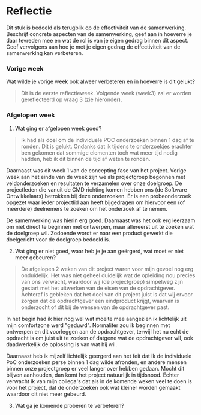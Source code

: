 Reflectie
==========

Dit stuk is bedoeld als terugblik op de effectiviteit van de samenwerking.
Beschrijf concrete aspecten van de samenwerking, geef aan in hoeverre je daar tevreden mee en wat de rol is
 van je eigen gedrag binnen dit aspect. Geef vervolgens aan hoe je met je eigen gedrag de effectiviteit van 
 de samenwerking kan verbeteren.
 

### Vorige week
Wat wilde je vorige week ook alweer verbeteren en in hoeverre is dit gelukt? 
> Dit is de eerste reflectieweek. Volgende week (week3) zal er worden gereflecteerd op vraag 3 (zie hieronder).

### Afgelopen week

1. Wat ging er afgelopen week goed?
> Ik had als doel om de individuele POC onderzoeken binnen 1 dag af te ronden. Dit is gelukt. Ondanks dat ik tijdens te onderzoekjes erachter ben gekomen dat sommige elementen toch wat meer tijd nodig hadden, heb ik dit binnen de tijd af weten te ronden.

Daarnaast was dit week 1 van de concepting fase van het project. Vorige week aan het einde van de week zijn we als projectgroep begonnen met veldonderzoeken en resultaten te verzamelen over onze doelgroep. De projectleden die vanuit de CMD richting komen hebben ons (de Software Ontwikkelaars) betrokken bij deze onderzoeken. Er is een probeonderzoek opgezet waar ieder projectlid aan heeft bijgedragen om hiervoor een (of meerdere) deelnemers te zoeken om het onderzoek af te nemen.

De samenwerking was hierin erg goed. Daarnaast was het ook erg leerzaam om niet direct te beginnen met ontwerpen, maar allereerst uit te zoeken wat de doelgroep wil. Zodoende wordt er naar een product gewerkt die doelgericht voor de doelgroep bedoeld is.

2. Wat ging er niet goed, waar heb je je aan geërgerd, wat moet er niet meer gebeuren?
> De afgelopen 2 weken van dit project waren voor mijn gevoel nog erg onduidelijk. Het was niet geheel duidelijk wat de opleiding nou precies van ons verwacht, waardoor wij (de projectgroep) simpelweg zijn gestart met het uitwerken van de eisen van de opdrachtgever. Achteraf is gebleken dat het doel van dit project juist is dat wij ervoor zorgen dat de opdrachtgever een eindproduct krijgt, waarvan is onderzocht of dit bij de wensen van de opdrachtgever past. 

In het begin had ik hier nog wel wat moeite mee aangezien ik lichtelijk uit mijn comfortzone werd "geduwd". Normaliter zou ik beginnen met ontwerpen en dit voorleggen aan de opdrachtgever, terwijl het nu echt de opdracht is om juist uit te zoeken of datgene wat de opdrachtgever wil, ook daadwerkelijk de oplossing is van wat hij wil.

Daarnaast heb ik mijzelf lichtelijk geergerd aan het feit dat ik de individuele PoC onderzoeken perse binnen 1 dag wilde afronden, en andere mensen binnen onze projectgroep er veel langer over hebben gedaan. Mocht dit blijven aanhouden, dan komt het project natuurlijk in tijdsnood. Echter verwacht ik van mijn collega's dat als in de komende weken veel te doen is voor het project, dat de onderzoeken ook wat kleiner worden gemaakt waardoor dit niet meer gebeurd.
 
3. Wat ga je komende proberen te verbeteren?
> 


